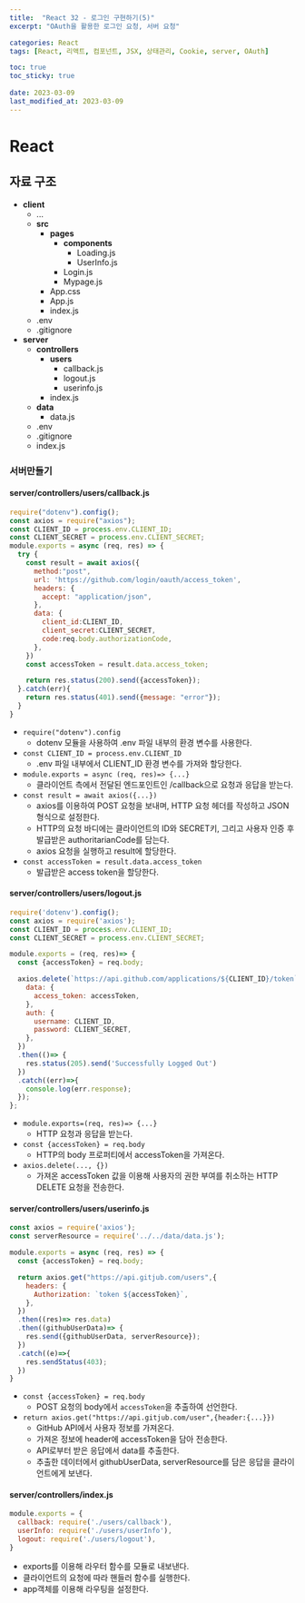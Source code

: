 ```yaml
---
title:  "React 32 - 로그인 구현하기(5)"
excerpt: "OAuth을 활용한 로그인 요청, 서버 요청"

categories: React
tags: [React, 리액트, 컴포넌트, JSX, 상태관리, Cookie, server, OAuth]

toc: true
toc_sticky: true
 
date: 2023-03-09
last_modified_at: 2023-03-09
---
```

# React
## 자료 구조
- **client**
  - ...
  - **src**
    - **pages**
      - **components**
        - Loading.js
        - UserInfo.js
      - Login.js
      - Mypage.js
    - App.css
    - App.js
    - index.js
  - .env
  - .gitignore
- **server**
  - **controllers**
    - **users**
      - callback.js
      - logout.js
      - userinfo.js
    - index.js
  - **data**
    - data.js
  - .env
  - .gitignore
  - index.js

### 서버만들기
#### server/controllers/users/callback.js
```jsx
require("dotenv").config();
const axios = require("axios");
const CLIENT_ID = process.env.CLIENT_ID;
const CLIENT_SECRET = process.env.CLIENT_SECRET;
module.exports = async (req, res) => {
  try {
    const result = await axios({
      method:"post",
      url: 'https://github.com/login/oauth/access_token',
      headers: {
        accept: "application/json",
      },
      data: {
        client_id:CLIENT_ID,
        client_secret:CLIENT_SECRET,
        code:req.body.authorizationCode,
      },
    })
    const accessToken = result.data.access_token;

    return res.status(200).send({accessToken});
  }.catch(err){
    return res.status(401).send({message: "error"});
  }
}
```
- `require("dotenv").config`
  - dotenv 모듈을 사용하여 .env 파일 내부의 환경 변수를 사용한다.
- `const CLIENT_ID = process.env.CLIENT_ID`
  - .env 파일 내부에서 CLIENT_ID 환경 변수를 가져와 할당한다.
- `module.exports = async (req, res)=> {...}`
  - 클라이언트 측에서 전달된 엔드포인트인 /callback으로 요청과 응답을 받는다.
- `const result = await axios({...})`
  - axios를 이용하여 POST 요청을 보내며, HTTP 요청 헤더를 작성하고 JSON 형식으로 설정한다.
  - HTTP의 요청 바디에는 클라이언트의 ID와 SECRET키, 그리고 사용자 인증 후 발급받은 authoritarianCode를 담는다.
  - axios 요청을 실행하고 result에 할당한다.
- `const accessToken = result.data.access_token`
  - 발급받은 access token을 할당한다.

#### server/controllers/users/logout.js
```jsx
require('dotenv').config();
const axios = require('axios');
const CLIENT_ID = process.env.CLIENT_ID;
const CLIENT_SECRET = process.env.CLIENT_SECRET;

module.exports = (req, res)=> {
  const {accessToken} = req.body;

  axios.delete(`https://api.github.com/applications/${CLIENT_ID}/token`,{
    data: {
      access_token: accessToken,
    },
    auth: {
      username: CLIENT_ID,
      password: CLIENT_SECRET,
    },
  })
  .then(()=> {
    res.status(205).send('Successfully Logged Out')
  })
  .catch((err)=>{
    console.log(err.response);
  });
};
```
- `module.exports=(req, res)=> {...}`
  - HTTP 요청과 응답을 받는다.
- `const {accessToken} = req.body`
  - HTTP의 body 프로퍼티에서 accessToken을 가져온다.
- `axios.delete(..., {})`
  - 가져온 accessToken 값을 이용해 사용자의 권한 부여를 취소하는 HTTP DELETE 요청을 전송한다.

#### server/controllers/users/userinfo.js
```jsx
const axios = require('axios');
const serverResource = require('../../data/data.js');

module.exports = async (req, res) => {
  const {accessToken} = req.body;

  return axios.get("https://api.gitjub.com/users",{
    headers: {
      Authorization: `token ${accessToken}`,
    },
  })
  .then((res)=> res.data)
  .then((githubUserData)=> {
    res.send({githubUserData, serverResource});
  })
  .catch((e)=>{
    res.sendStatus(403);
  })
}
```
- `const {accessToken} = req.body`
  - POST 요청의 body에서 `accessToken`을 추출하여 선언한다.
- `return axios.get("https://api.gitjub.com/user",{header:{...}})`
  - GitHub API에서 사용자 정보를 가져온다.
  - 가져온 정보에 header에 accessToken을 담아 전송한다.
  - API로부터 받은 응답에서 data를 추출한다.
  - 추출한 데이터에서 githubUserData, serverResource를 담은 응답을 클라이언트에게 보낸다.

#### server/controllers/index.js
```jsx
module.exports = {
  callback: require('./users/callback'),
  userInfo: require('./users/userInfo'),
  logout: require('./users/logout'),
}
```
- exports를 이용해 라우터 함수를 모듈로 내보낸다.
- 클라이언트의 요청에 따라 핸들러 함수를 실행한다.
- app객체를 이용해 라우팅을 설정한다.
